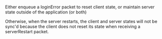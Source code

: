 Either enqueue a loginError packet to reset client state,
or maintain server state outside of the application (or both)

Otherwise, when the server restarts, the client and server
states will not be sync'd because the client does not reset
its state when receiving a serverRestart packet.

